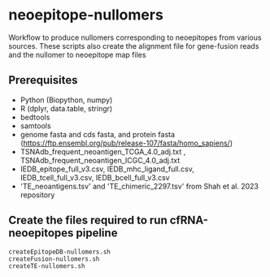 # neoepitope-nullomers
Workflow to produce nullomers corresponding to neoepitopes from various sources. These scripts also create the alignment file for gene-fusion reads and the nullomer to neoepitope map files

## Prerequisites
- Python (Biopython, numpy)
- R (dplyr, data.table, stringr)
- bedtools
- samtools
- genome fasta and cds fasta, and protein fasta (https://ftp.ensembl.org/pub/release-107/fasta/homo_sapiens/)
- TSNAdb_frequent_neoantigen_TCGA_4.0_adj.txt , TSNAdb_frequent_neoantigen_ICGC_4.0_adj.txt
- IEDB_epitope_full_v3.csv, IEDB_mhc_ligand_full.csv, IEDB_tcell_full_v3.csv, IEDB_bcell_full_v3.csv
- 'TE_neoantigens.tsv' and 'TE_chimeric_2297.tsv' from Shah et al. 2023 repository

## Create the files required to run cfRNA-neoepitopes pipeline
 
```
createEpitopeDB-nullomers.sh
createFusion-nullomers.sh
createTE-nullomers.sh
```
